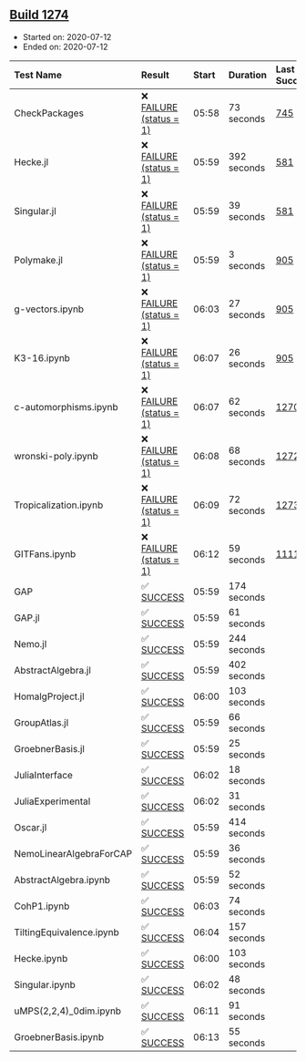 ## [Build 1274](https://oscarci.mathematik.uni-kl.de/job/oscar-julia-1.4/1274/)

* Started on: 2020-07-12
* Ended on: 2020-07-12

| Test Name    | Result | Start | Duration | Last Success | First Failure |
|:-------------|:-------|:------|:---------|:-------------|:--------------|
| CheckPackages | ❌ [FAILURE (status = 1)](https://oscarci.mathematik.uni-kl.de/job/oscar-julia-1.4/1274/artifact/logs/build-1274/CheckPackages.log) | 05:58 | 73 seconds | [745](https://oscarci.mathematik.uni-kl.de/job/oscar-julia-1.4/745/) | [746](https://oscarci.mathematik.uni-kl.de/job/oscar-julia-1.4/746/) |
| Hecke.jl | ❌ [FAILURE (status = 1)](https://oscarci.mathematik.uni-kl.de/job/oscar-julia-1.4/1274/artifact/logs/build-1274/Hecke.jl.log) | 05:59 | 392 seconds | [581](https://oscarci.mathematik.uni-kl.de/job/oscar-julia-1.4/581/) | [582](https://oscarci.mathematik.uni-kl.de/job/oscar-julia-1.4/582/) |
| Singular.jl | ❌ [FAILURE (status = 1)](https://oscarci.mathematik.uni-kl.de/job/oscar-julia-1.4/1274/artifact/logs/build-1274/Singular.jl.log) | 05:59 | 39 seconds | [581](https://oscarci.mathematik.uni-kl.de/job/oscar-julia-1.4/581/) | [582](https://oscarci.mathematik.uni-kl.de/job/oscar-julia-1.4/582/) |
| Polymake.jl | ❌ [FAILURE (status = 1)](https://oscarci.mathematik.uni-kl.de/job/oscar-julia-1.4/1274/artifact/logs/build-1274/Polymake.jl.log) | 05:59 | 3 seconds | [905](https://oscarci.mathematik.uni-kl.de/job/oscar-julia-1.4/905/) | [907](https://oscarci.mathematik.uni-kl.de/job/oscar-julia-1.4/907/) |
| g-vectors.ipynb | ❌ [FAILURE (status = 1)](https://oscarci.mathematik.uni-kl.de/job/oscar-julia-1.4/1274/artifact/logs/build-1274/g-vectors.ipynb.log) | 06:03 | 27 seconds | [905](https://oscarci.mathematik.uni-kl.de/job/oscar-julia-1.4/905/) | [907](https://oscarci.mathematik.uni-kl.de/job/oscar-julia-1.4/907/) |
| K3-16.ipynb | ❌ [FAILURE (status = 1)](https://oscarci.mathematik.uni-kl.de/job/oscar-julia-1.4/1274/artifact/logs/build-1274/K3-16.ipynb.log) | 06:07 | 26 seconds | [905](https://oscarci.mathematik.uni-kl.de/job/oscar-julia-1.4/905/) | [907](https://oscarci.mathematik.uni-kl.de/job/oscar-julia-1.4/907/) |
| c-automorphisms.ipynb | ❌ [FAILURE (status = 1)](https://oscarci.mathematik.uni-kl.de/job/oscar-julia-1.4/1274/artifact/logs/build-1274/c-automorphisms.ipynb.log) | 06:07 | 62 seconds | [1270](https://oscarci.mathematik.uni-kl.de/job/oscar-julia-1.4/1270/) | [1271](https://oscarci.mathematik.uni-kl.de/job/oscar-julia-1.4/1271/) |
| wronski-poly.ipynb | ❌ [FAILURE (status = 1)](https://oscarci.mathematik.uni-kl.de/job/oscar-julia-1.4/1274/artifact/logs/build-1274/wronski-poly.ipynb.log) | 06:08 | 68 seconds | [1272](https://oscarci.mathematik.uni-kl.de/job/oscar-julia-1.4/1272/) | [1273](https://oscarci.mathematik.uni-kl.de/job/oscar-julia-1.4/1273/) |
| Tropicalization.ipynb | ❌ [FAILURE (status = 1)](https://oscarci.mathematik.uni-kl.de/job/oscar-julia-1.4/1274/artifact/logs/build-1274/Tropicalization.ipynb.log) | 06:09 | 72 seconds | [1273](https://oscarci.mathematik.uni-kl.de/job/oscar-julia-1.4/1273/) | [1274](https://oscarci.mathematik.uni-kl.de/job/oscar-julia-1.4/1274/) |
| GITFans.ipynb | ❌ [FAILURE (status = 1)](https://oscarci.mathematik.uni-kl.de/job/oscar-julia-1.4/1274/artifact/logs/build-1274/GITFans.ipynb.log) | 06:12 | 59 seconds | [1111](https://oscarci.mathematik.uni-kl.de/job/oscar-julia-1.4/1111/) | [1112](https://oscarci.mathematik.uni-kl.de/job/oscar-julia-1.4/1112/) |
| GAP | ✅ [SUCCESS](https://oscarci.mathematik.uni-kl.de/job/oscar-julia-1.4/1274/artifact/logs/build-1274/GAP.log) | 05:59 | 174 seconds |  |  |
| GAP.jl | ✅ [SUCCESS](https://oscarci.mathematik.uni-kl.de/job/oscar-julia-1.4/1274/artifact/logs/build-1274/GAP.jl.log) | 05:59 | 61 seconds |  |  |
| Nemo.jl | ✅ [SUCCESS](https://oscarci.mathematik.uni-kl.de/job/oscar-julia-1.4/1274/artifact/logs/build-1274/Nemo.jl.log) | 05:59 | 244 seconds |  |  |
| AbstractAlgebra.jl | ✅ [SUCCESS](https://oscarci.mathematik.uni-kl.de/job/oscar-julia-1.4/1274/artifact/logs/build-1274/AbstractAlgebra.jl.log) | 05:59 | 402 seconds |  |  |
| HomalgProject.jl | ✅ [SUCCESS](https://oscarci.mathematik.uni-kl.de/job/oscar-julia-1.4/1274/artifact/logs/build-1274/HomalgProject.jl.log) | 06:00 | 103 seconds |  |  |
| GroupAtlas.jl | ✅ [SUCCESS](https://oscarci.mathematik.uni-kl.de/job/oscar-julia-1.4/1274/artifact/logs/build-1274/GroupAtlas.jl.log) | 05:59 | 66 seconds |  |  |
| GroebnerBasis.jl | ✅ [SUCCESS](https://oscarci.mathematik.uni-kl.de/job/oscar-julia-1.4/1274/artifact/logs/build-1274/GroebnerBasis.jl.log) | 05:59 | 25 seconds |  |  |
| JuliaInterface | ✅ [SUCCESS](https://oscarci.mathematik.uni-kl.de/job/oscar-julia-1.4/1274/artifact/logs/build-1274/JuliaInterface.log) | 06:02 | 18 seconds |  |  |
| JuliaExperimental | ✅ [SUCCESS](https://oscarci.mathematik.uni-kl.de/job/oscar-julia-1.4/1274/artifact/logs/build-1274/JuliaExperimental.log) | 06:02 | 31 seconds |  |  |
| Oscar.jl | ✅ [SUCCESS](https://oscarci.mathematik.uni-kl.de/job/oscar-julia-1.4/1274/artifact/logs/build-1274/Oscar.jl.log) | 05:59 | 414 seconds |  |  |
| NemoLinearAlgebraForCAP | ✅ [SUCCESS](https://oscarci.mathematik.uni-kl.de/job/oscar-julia-1.4/1274/artifact/logs/build-1274/NemoLinearAlgebraForCAP.log) | 05:59 | 36 seconds |  |  |
| AbstractAlgebra.ipynb | ✅ [SUCCESS](https://oscarci.mathematik.uni-kl.de/job/oscar-julia-1.4/1274/artifact/logs/build-1274/AbstractAlgebra.ipynb.log) | 05:59 | 52 seconds |  |  |
| CohP1.ipynb | ✅ [SUCCESS](https://oscarci.mathematik.uni-kl.de/job/oscar-julia-1.4/1274/artifact/logs/build-1274/CohP1.ipynb.log) | 06:03 | 74 seconds |  |  |
| TiltingEquivalence.ipynb | ✅ [SUCCESS](https://oscarci.mathematik.uni-kl.de/job/oscar-julia-1.4/1274/artifact/logs/build-1274/TiltingEquivalence.ipynb.log) | 06:04 | 157 seconds |  |  |
| Hecke.ipynb | ✅ [SUCCESS](https://oscarci.mathematik.uni-kl.de/job/oscar-julia-1.4/1274/artifact/logs/build-1274/Hecke.ipynb.log) | 06:00 | 103 seconds |  |  |
| Singular.ipynb | ✅ [SUCCESS](https://oscarci.mathematik.uni-kl.de/job/oscar-julia-1.4/1274/artifact/logs/build-1274/Singular.ipynb.log) | 06:02 | 48 seconds |  |  |
| uMPS(2,2,4)_0dim.ipynb | ✅ [SUCCESS](https://oscarci.mathematik.uni-kl.de/job/oscar-julia-1.4/1274/artifact/logs/build-1274/uMPS-2-2-4-_0dim.ipynb.log) | 06:11 | 91 seconds |  |  |
| GroebnerBasis.ipynb | ✅ [SUCCESS](https://oscarci.mathematik.uni-kl.de/job/oscar-julia-1.4/1274/artifact/logs/build-1274/GroebnerBasis.ipynb.log) | 06:13 | 55 seconds |  |  |
